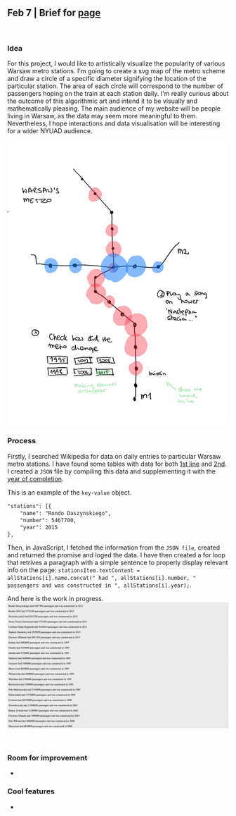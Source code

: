 ## Feb 7 | Brief for [page](https://martapienkosz.github.io/connectionslab/Feb7/index.html)
&nbsp;

### Idea
For this project, I would like to artistically visualize the popularity of various Warsaw metro stations. I'm going to create a svg map of the metro scheme and draw a circle of a specific diameter signifying the location of the particular station. The area of each circle will correspond to the number of passengers hoping on the train at each station daily. I'm really curious about the outcome of this algorithmic art and intend it to be visually and mathematically pleasing. The main audience of my website will be people living in Warsaw, as the data may seem more meaningful to them. Nevertheless, I hope interactions and data visualisation will be interesting for a wider NYUAD audience.

![img](https://github.com/martapienkosz/connectionslab/blob/main/Feb7/doc/sketch.jpg)


### Process
Firstly, I searched Wikipedia for data on daily entries to particular Warsaw metro stations. I have found some tables with data for both [1st line](https://pl.wikipedia.org/wiki/Linia_M1_metra_w_Warszawie) and [2nd](https://pl.wikipedia.org/wiki/Linia_M2_metra_w_Warszawie). I created a `JSON` file by compiling this data and supplementing it with the [year of completion](https://en.wikipedia.org/wiki/Warsaw_Metro).

This is an example of the `key-value` object.

```
"stations": [{
	"name": "Rondo Daszynskiego",
	"number": 5467700,
	"year": 2015
},
```

Then, in JavaScript, I fetched the information from the `JSON file`, created and returned the promise and loged the data. I have then created a for loop that retrives a paragraph with a simple sentence to properly display relevant info on the page: `stationsItem.textContent = allStations[i].name.concat(" had ", allStations[i].number, " passengers and was constructed in ", allStations[i].year);`.

And here is the work in progress.
![img](https://github.com/martapienkosz/connectionslab/blob/main/Feb7/doc/initial.png)

&nbsp;

### Room for improvement
- 
### Cool features
- 
